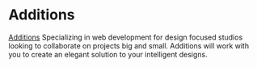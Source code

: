 # Additions

[Additions](http://additions.digital) Specializing in web development for design focused studios looking to collaborate on projects big and small. Additions will work with you to create an elegant solution to your intelligent designs.